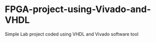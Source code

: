# FPGA-project-using-Vivado-and-VHDL
Simple Lab project coded using VHDL and Vivado software tool  
